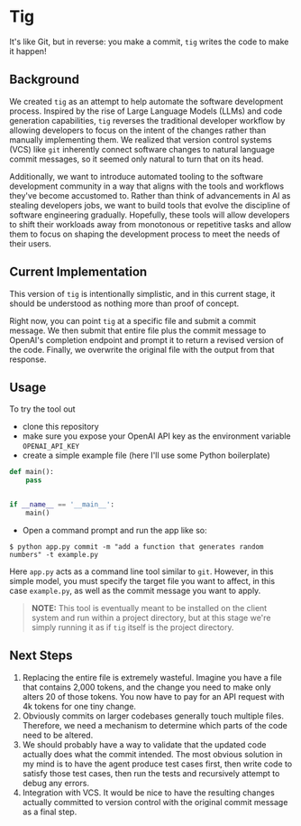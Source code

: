 # Tig

It's like Git, but in reverse: you make a commit, `tig` writes the code to make it happen!

## Background
We created `tig` as an attempt to help automate the software development process.
Inspired by the rise of Large Language Models (LLMs) and code generation capabilities,
`tig` reverses the traditional developer workflow by allowing developers to focus on
the intent of the changes rather than manually implementing them. We realized that
version control systems (VCS) like `git` inherently connect software changes to natural
language commit messages, so it seemed only natural to turn that on its head.

Additionally, we want to introduce automated tooling to the software development community
in a way that aligns with the tools and workflows they've become accustomed to. Rather than
think of advancements in AI as stealing developers jobs, we want to build tools that evolve
the discipline of software engineering gradually. Hopefully, these tools will allow developers
to shift their workloads away from monotonous or repetitive tasks and allow them to focus on
shaping the development process to meet the needs of their users.

## Current Implementation
This version of `tig` is intentionally simplistic, and in this current stage, it should be
understood as nothing more than proof of concept.

Right now, you can point `tig` at a specific file and submit a commit message.
We then submit that entire file plus the commit message to OpenAI's completion endpoint and prompt it to return a revised version of the code.
Finally, we overwrite the original file with the output from that response.

## Usage

To try the tool out
- clone this repository
- make sure you expose your OpenAI API key as the environment variable `OPENAI_API_KEY`
- create a simple example file (here I'll use some Python boilerplate)
```python
def main():
    pass


if __name__ == '__main__':
    main()
```
- Open a command prompt and run the app like so:
```shell
$ python app.py commit -m "add a function that generates random numbers" -t example.py
```

Here `app.py` acts as a command line tool similar to `git`.
However, in this simple model, you must specify the target file you want to affect, in this case `example.py`,
as well as the commit message you want to apply.

> **NOTE:** This tool is eventually meant to be installed on the client system and run within a project directory,
> but at this stage we're simply running it as if `tig` itself is the project directory. 

## Next Steps
1. Replacing the entire file is extremely wasteful. Imagine you have a file that contains 2,000 tokens, and the change you need to make only alters 20 of those tokens. You now have to pay for an API request with 4k tokens for one tiny change.
2. Obviously commits on larger codebases generally touch multiple files. Therefore, we need a mechanism to determine which parts of the code need to be altered.
3. We should probably have a way to validate that the updated code actually does what the commit intended. The most obvious solution in my mind is to have the agent produce test cases first, then write code to satisfy those test cases, then run the tests and recursively attempt to debug any errors.
4. Integration with VCS. It would be nice to have the resulting changes actually committed to version control with the original commit message as a final step.
